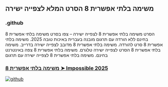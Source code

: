 ## משימה בלתי אפשרית 8 הסרט המלא לצפייה ישירה

### .github

הסרט משימה בלתי אפשרית 8 לצפייה ישירה – צפו בסרט משימה בלתי אפשרית 8 בחינם ללא הורדה עם תרגום מובנה בעברית באיכות טובה 2025. משימה בלתי אפשרית 8 סרט להורדה. משימה בלתי אפשרית 8 מדובב לצפייה ישירה בדרייב. משימה בלתי אפשרית 8 הסרט לצפייה ישירה טלגרם. משימה בלתי אפשרית 8 צפה באינטרנט בחינם. משימה בלתי אפשרית 8 לצפייה ישירה עם תרגום

### [משימה בלתי אפשרית 8 ➤ Impossible 2025](https://watching4khdmovies.blogspot.com/2025/06/impossible-he.html)

<a href="https://watching4khdmovies.blogspot.com/2025/06/impossible-he.html" rel="nofollow"><img src="https://image.tmdb.org/t/p/w1280/d2HIdVIzuIUgIBxL4N0C9XeNeSX.jpg" alt="github" data-canonical-src="https://image.tmdb.org/t/p/w1280/d2HIdVIzuIUgIBxL4N0C9XeNeSX.jpg" style="max-width: 100%;"></a>
